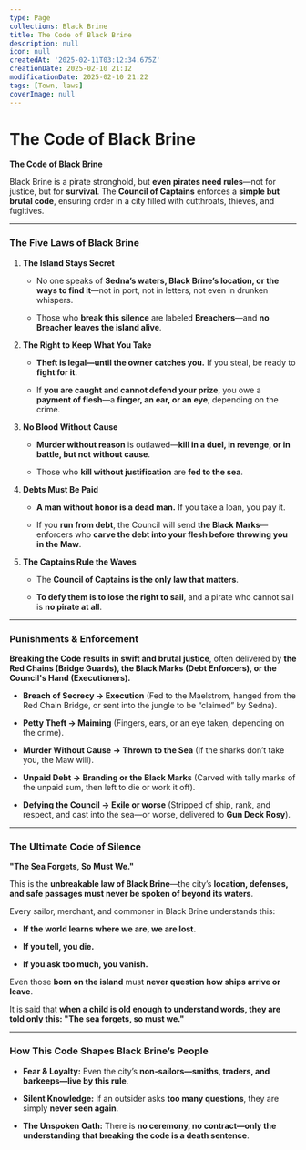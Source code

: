 ```yaml
---
type: Page
collections: Black Brine
title: The Code of Black Brine
description: null
icon: null
createdAt: '2025-02-11T03:12:34.675Z'
creationDate: 2025-02-10 21:12
modificationDate: 2025-02-10 21:22
tags: [Town, laws]
coverImage: null
---
```


# The Code of Black Brine

**The Code of Black Brine**

Black Brine is a pirate stronghold, but **even pirates need rules**—not for justice, but for **survival**. The **Council of Captains** enforces a **simple but brutal code**, ensuring order in a city filled with cutthroats, thieves, and fugitives.

---

### **The Five Laws of Black Brine**

1. **The Island Stays Secret**

    - No one speaks of **Sedna’s waters, Black Brine’s location, or the ways to find it**—not in port, not in letters, not even in drunken whispers.

    - Those who **break this silence** are labeled **Breachers**—and **no Breacher leaves the island alive**.

2. **The Right to Keep What You Take**

    - **Theft is legal—until the owner catches you.** If you steal, be ready to **fight for it**.

    - If **you are caught and cannot defend your prize**, you owe a **payment of flesh**—a **finger, an ear, or an eye**, depending on the crime.

3. **No Blood Without Cause**

    - **Murder without reason** is outlawed—**kill in a duel, in revenge, or in battle, but not without cause**.

    - Those who **kill without justification** are **fed to the sea**.

4. **Debts Must Be Paid**

    - **A man without honor is a dead man.** If you take a loan, you pay it.

    - If you **run from debt**, the Council will send **the Black Marks**—enforcers who **carve the debt into your flesh before throwing you in the Maw**.

5. **The Captains Rule the Waves**

    - The **Council of Captains is the only law that matters**.

    - **To defy them is to lose the right to sail**, and a pirate who cannot sail is **no pirate at all**.

---

### **Punishments & Enforcement**

**Breaking the Code results in swift and brutal justice**, often delivered by **the Red Chains (Bridge Guards), the Black Marks (Debt Enforcers), or the Council's Hand (Executioners).**

- **Breach of Secrecy → Execution** (Fed to the Maelstrom, hanged from the Red Chain Bridge, or sent into the jungle to be “claimed” by Sedna).

- **Petty Theft → Maiming** (Fingers, ears, or an eye taken, depending on the crime).

- **Murder Without Cause → Thrown to the Sea** (If the sharks don’t take you, the Maw will).

- **Unpaid Debt → Branding or the Black Marks** (Carved with tally marks of the unpaid sum, then left to die or work it off).

- **Defying the Council → Exile or worse** (Stripped of ship, rank, and respect, and cast into the sea—or worse, delivered to **Gun Deck Rosy**).

---

### **The Ultimate Code of Silence**

**"The Sea Forgets, So Must We."**

This is the **unbreakable law of Black Brine**—the city’s **location, defenses, and safe passages must never be spoken of beyond its waters**.

Every sailor, merchant, and commoner in Black Brine understands this:

- **If the world learns where we are, we are lost.**

- **If you tell, you die.**

- **If you ask too much, you vanish.**

Even those **born on the island** must **never question how ships arrive or leave**.

It is said that **when a child is old enough to understand words, they are told only this: "The sea forgets, so must we."**

---

### **How This Code Shapes Black Brine’s People**

- **Fear & Loyalty:** Even the city’s **non-sailors—smiths, traders, and barkeeps—live by this rule**.

- **Silent Knowledge:** If an outsider asks **too many questions**, they are simply **never seen again**.

- **The Unspoken Oath:** There is **no ceremony, no contract—only the understanding that breaking the code is a death sentence**.

